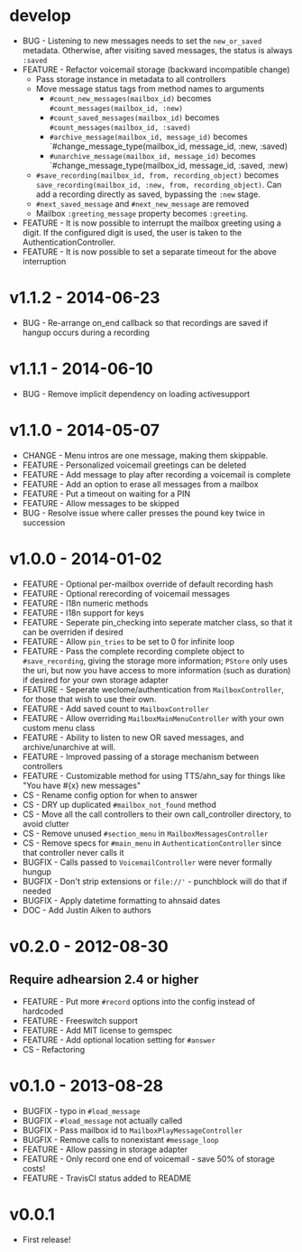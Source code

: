 # develop
  * BUG - Listening to new messages needs to set the `new_or_saved` metadata. Otherwise, after visiting saved messages, the status is always `:saved`
  * FEATURE - Refactor voicemail storage (backward incompatible change)
    * Pass storage instance in metadata to all controllers
    * Move message status tags from method names to arguments
      * `#count_new_messages(mailbox_id)` becomes `#count_messages(mailbox_id, :new)`
      * `#count_saved_messages(mailbox_id)` becomes `#count_messages(mailbox_id, :saved)`
      * `#archive_message(mailbox_id, message_id)` becomes `#change_message_type(mailbox_id, message_id, :new, :saved)
      * `#unarchive_message(mailbox_id, message_id)` becomes `#change_message_type(mailbox_id, message_id, :saved, :new)
    * `#save_recording(mailbox_id, from, recording_object)` becomes `save_recording(mailbox_id, :new, from, recording_object)`. Can add a recording directly as saved, bypassing the `:new` stage.
    * `#next_saved_message` and `#next_new_message` are removed
    * Mailbox `:greeting_message` property becomes `:greeting`.
  * FEATURE - It is now possible to interrupt the mailbox greeting using a digit. If the configured digit is used, the user is taken to the AuthenticationController.
  * FEATURE - It is now possible to set a separate timeout for the above interruption

# v1.1.2 - 2014-06-23
  * BUG - Re-arrange on_end callback so that recordings are saved if hangup occurs during a recording

# v1.1.1 - 2014-06-10
  * BUG - Remove implicit dependency on loading activesupport

# v1.1.0 - 2014-05-07
  * CHANGE - Menu intros are one message, making them skippable.
  * FEATURE - Personalized voicemail greetings can be deleted
  * FEATURE - Add message to play after recording a voicemail is complete
  * FEATURE - Add an option to erase all messages from a mailbox
  * FEATURE - Put a timeout on waiting for a PIN
  * FEATURE - Allow messages to be skipped
  * BUG - Resolve issue where caller presses the pound key twice in succession

# v1.0.0 - 2014-01-02
  * FEATURE - Optional per-mailbox override of default recording hash
  * FEATURE - Optional rerecording of voicemail messages
  * FEATURE - I18n numeric methods
  * FEATURE - I18n support for keys
  * FEATURE - Seperate pin_checking into seperate matcher class, so that it can be overriden if desired
  * FEATURE - Allow `pin_tries` to be set to 0 for infinite loop
  * FEATURE - Pass the complete recording complete object to `#save_recording`, giving the storage more information; `PStore` only uses the uri, but now you have access to more information (such as duration) if desired for your own storage adapter
  * FEATURE - Seperate weclome/authentication from `MailboxController`, for those that wish to use their own.
  * FEATURE - Add saved count to `MailboxController`
  * FEATURE - Allow overriding `MailboxMainMenuController` with your own custom menu class
  * FEATURE - Ability to listen to new OR saved messages, and archive/unarchive at will.
  * FEATURE - Improved passing of a storage mechanism between controllers
  * FEATURE - Customizable method for using TTS/ahn_say for things like "You have #{x} new messages"
  * CS - Rename config option for when to answer
  * CS - DRY up duplicated `#mailbox_not_found` method
  * CS - Move all the call controllers to their own call_controller directory, to avoid clutter
  * CS - Remove unused `#section_menu` in `MailboxMessagesController`
  * CS - Remove specs for `#main_menu` in `AuthenticationController` since that controller never calls it
  * BUGFIX - Calls passed to `VoicemailController` were never formally hungup
  * BUGFIX - Don't strip extensions or `file://'` - punchblock will do that if needed
  * BUGFIX - Apply datetime formatting to ahnsaid dates
  * DOC - Add Justin Aiken to authors

# v0.2.0 - 2012-08-30
  ## Require adhearsion 2.4 or higher
  * FEATURE - Put more `#record` options into the config instead of hardcoded
  * FEATURE - Freeswitch support
  * FEATURE - Add MIT license to gemspec
  * FEATURE - Add optional location setting for `#answer`
  * CS - Refactoring


# v0.1.0 - 2013-08-28
  * BUGFIX - typo in `#load_message`
  * BUGFIX - `#load_message` not actually called
  * BUGFIX - Pass mailbox id to `MailboxPlayMessageController`
  * BUGFIX - Remove calls to nonexistant `#message_loop`
  * FEATURE - Allow passing in storage adapter
  * FEATURE - Only record one end of voicemail - save 50% of storage costs!
  * FEATURE - TravisCI status added to README

# v0.0.1
  * First release!
